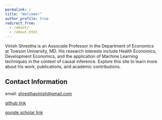 ```yaml
---
permalink: /
title: "Welcome!"
author_profile: true
redirect_from: 
  - /about/
  - /about.html
---
```



Vinish Shrestha is an Associate Professor in the Department of Economics at Towson University, MD. His research interests include Health Economics, Development Economics, and the application of Machine Learning techniques in the context of causal inference. Explore this site to learn more about his work, publications, and academic contributions.

Contact Information
----------------------

email: shresthavinish@gmail.com

[github link](https://github.com/vinishshrest)

[google scholar link](https://scholar.google.com/citations?user=9TIVlAIAAAAJ&hl=en)

